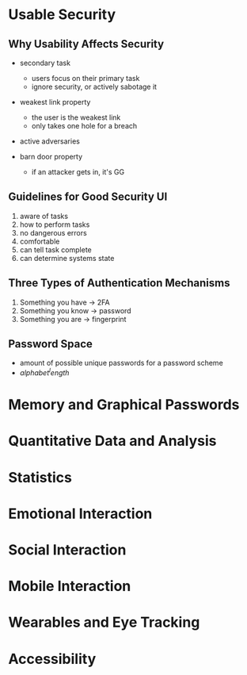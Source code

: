 # Usable Security

## Why Usability Affects Security

- secondary task
    - users focus on their primary task
    - ignore security, or actively sabotage it

- weakest link property
    - the user is the weakest link
    - only takes one hole for a breach

- active adversaries

- barn door property
    - if an attacker gets in, it's GG

## Guidelines for Good Security UI

1. aware of tasks
1. how to perform tasks
1. no dangerous errors
1. comfortable
1. can tell task complete
1. can determine systems state

## Three Types of Authentication Mechanisms

1. Something you have -> 2FA
1. Something you know -> password
1. Something you are  -> fingerprint

## Password Space

- amount of possible unique passwords for a password scheme
- $alphabet^length$












# Memory and Graphical Passwords













# Quantitative Data and Analysis













# Statistics













# Emotional Interaction













# Social Interaction













# Mobile Interaction













# Wearables and Eye Tracking













# Accessibility
